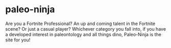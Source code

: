# paleo-ninja

Are you a Fortnite Professional? An up and coming talent in the Fortnite scene? Or just a casual player?
Whichever category you fall into, if you have a developed interest in paleontology and all things dino, Paleo-Ninja is the site for you!

